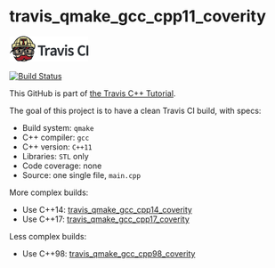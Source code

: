 # travis_qmake_gcc_cpp11_coverity

[![Travis CI logo](TravisCI.png)](https://travis-ci.org)

[![Build Status](https://travis-ci.org/richelbilderbeek/travis_qmake_gcc_cpp11_coverity.svg?branch=master)](https://travis-ci.org/richelbilderbeek/travis_qmake_gcc_cpp11_coverity)

This GitHub is part of [the Travis C++ Tutorial](https://github.com/richelbilderbeek/travis_cpp_tutorial).

The goal of this project is to have a clean Travis CI build, with specs:
 * Build system: `qmake`
 * C++ compiler: `gcc`
 * C++ version: `C++11`
 * Libraries: `STL` only
 * Code coverage: none
 * Source: one single file, `main.cpp`

More complex builds:
 * Use C++14: [travis_qmake_gcc_cpp14_coverity](https://www.github.com/richelbilderbeek/travis_qmake_gcc_cpp14_coverity)
 * Use C++17: [travis_qmake_gcc_cpp17_coverity](https://www.github.com/richelbilderbeek/travis_qmake_gcc_cpp17_coverity)

Less complex builds:
 * Use C++98: [travis_qmake_gcc_cpp98_coverity](https://www.github.com/richelbilderbeek/travis_qmake_gcc_cpp98_coverity)
